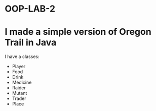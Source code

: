 # OOP-LAB-2

<h1>I made a simple version of Oregon Trail in Java</h1>

<p>I have a classes:</p>
<ul>
<li>Player </li>
<li>Food </li>
<li>Drink </li>
<li>Medicine </li>
<li>Raider </li>
<li>Mutant </li>
<li>Trader </li>
<li>Place </li>
</ul>